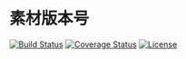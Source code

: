 # 素材版本号

[![Build Status](https://img.shields.io/travis/miaoxing/rev/master.svg?style=flat-square)](https://travis-ci.org/miaoxing/rev)
[![Coverage Status](https://img.shields.io/coveralls/miaoxing/rev.svg?style=flat-square)](https://coveralls.io/r/miaoxing/rev?branch=master)
[![License](http://img.shields.io/badge/license-MIT-brightgreen.svg?style=flat-square)](http://www.opensource.org/licenses/MIT)
